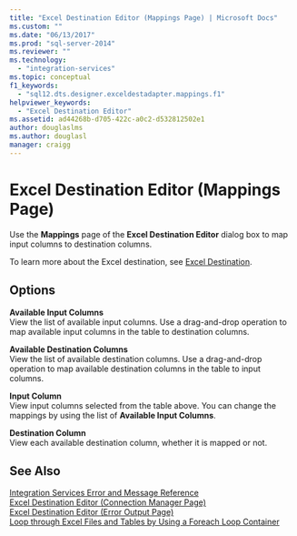 ```yaml
---
title: "Excel Destination Editor (Mappings Page) | Microsoft Docs"
ms.custom: ""
ms.date: "06/13/2017"
ms.prod: "sql-server-2014"
ms.reviewer: ""
ms.technology: 
  - "integration-services"
ms.topic: conceptual
f1_keywords: 
  - "sql12.dts.designer.exceldestadapter.mappings.f1"
helpviewer_keywords: 
  - "Excel Destination Editor"
ms.assetid: ad44268b-d705-422c-a0c2-d532812502e1
author: douglaslms
ms.author: douglasl
manager: craigg
---
```

# Excel Destination Editor (Mappings Page)
  Use the **Mappings** page of the **Excel Destination Editor** dialog box to map input columns to destination columns.  
  
 To learn more about the Excel destination, see [Excel Destination](data-flow/excel-destination.md).  
  
## Options  
 **Available Input Columns**  
 View the list of available input columns. Use a drag-and-drop operation to map available input columns in the table to destination columns.  
  
 **Available Destination Columns**  
 View the list of available destination columns. Use a drag-and-drop operation to map available destination columns in the table to input columns.  
  
 **Input Column**  
 View input columns selected from the table above. You can change the mappings by using the list of **Available Input Columns**.  
  
 **Destination Column**  
 View each available destination column, whether it is mapped or not.  
  
## See Also  
 [Integration Services Error and Message Reference](../../2014/integration-services/integration-services-error-and-message-reference.md)   
 [Excel Destination Editor &#40;Connection Manager Page&#41;](../../2014/integration-services/excel-destination-editor-connection-manager-page.md)   
 [Excel Destination Editor &#40;Error Output Page&#41;](../../2014/integration-services/excel-destination-editor-error-output-page.md)   
 [Loop through Excel Files and Tables by Using a Foreach Loop Container](control-flow/foreach-loop-container.md)  
  
  
